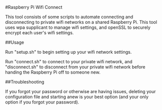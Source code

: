 #Raspberry Pi Wifi Connect

This tool consists of some scripts to automate connecting and disconnecting to private wifi networks on a shared Raspberry Pi. This tool uses wpa supplicant to manage wifi settings, and openSSL to securely encrypt each user's wifi settings.

##Usage

Run "setup.sh" to begin setting up your wifi network settings.

Run "connect.sh" to connect to your private wifi network, and "disconnect.sh" to disconnect from your private wifi network before handing the Raspberry Pi off to someone new.

##Troubleshooting

If you forgot your password or otherwise are having issues, deleting your configuration file and starting anew is your best option (and your only option if you forgot your password).
